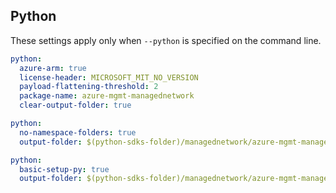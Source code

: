 ## Python

These settings apply only when `--python` is specified on the command line.

``` yaml $(python)
python:
  azure-arm: true
  license-header: MICROSOFT_MIT_NO_VERSION
  payload-flattening-threshold: 2
  package-name: azure-mgmt-managednetwork
  clear-output-folder: true

```

``` yaml $(python) && $(python-mode) == 'update'
python:
  no-namespace-folders: true
  output-folder: $(python-sdks-folder)/managednetwork/azure-mgmt-managednetwork/azure/mgmt/managednetwork
```
``` yaml $(python) && $(python-mode) == 'create'
python:
  basic-setup-py: true
  output-folder: $(python-sdks-folder)/managednetwork/azure-mgmt-managednetwork
```
